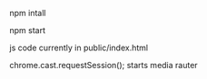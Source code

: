 
npm intall

npm start

js code currently in public/index.html

chrome.cast.requestSession(); starts media rauter
